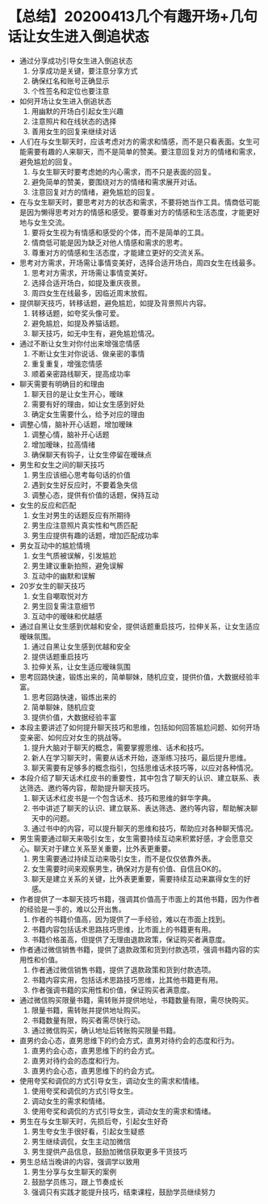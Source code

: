 # 【总结】20200413几个有趣开场+几句话让女生进入倒追状态

-   通过分享成功引导女生进入倒追状态
    1.  分享成功是关键，要注意分享方式
    2.  确保红名和账号正确显示
    3.  个性签名和定位也要注意
-   如何开场让女生进入倒追状态
    1.  用幽默的开场白引起女生兴趣
    2.  注意照片和在线状态的选择
    3.  善用女生的回复来继续对话
-   人们在与女生聊天时，应该考虑对方的需求和情感，而不是只看表面。女生可能需要有趣的人来聊天，而不是简单的赞美。要注意回复对方的情绪和需求，避免尴尬的回复。
    1.  与女生聊天时要考虑她的内心需求，而不只是表面的回复。
    2.  避免简单的赞美，要围绕对方的情绪和需求展开对话。
    3.  注意回复对方的情绪，避免尴尬的回复。
-   在与女生聊天时，要思考对方的状态和需求，不要将她当作工具。情商低可能是因为懒得思考对方的情感和感受。要尊重对方的情感和生活态度，才能更好地与女生交流。
    1.  要将女生视为有情感和感受的个体，而不是简单的工具。
    2.  情商低可能是因为缺乏对他人情感和需求的思考。
    3.  尊重对方的情感和生活态度，才能建立更好的交流关系。
-   思考对方需求，开场需让事情变美好，选择合适开场白，周四女生在线最多。
    1.  思考对方需求，开场需让事情变美好。
    2.  选择合适开场白，如提及重庆夜景。
    3.  周四女生在线最多，因临近周末放假。
-   提供聊天技巧，转移话题，避免尴尬，如提及背景照片内容。
    1.  转移话题，如夸奖头像可爱。
    2.  避免尴尬，如提及养猫话题。
    3.  聊天技巧，如无中生有，避免尴尬情况。
-   通过不断让女生对你付出来增强恋情感
    1.  不断让女生对你说话、做亲密的事情
    2.  重复重复，增强恋情感
    3.  顺着亲密路线聊天，提高成功率
-   聊天需要有明确目的和理由
    1.  聊天目的是让女生开心，暧昧
    2.  需要有好的理由，如让女生感到好处
    3.  确定女生需要什么，给予对应的理由
-   调整心情，脑补开心话题，增加暧昧
    1.  调整心情，脑补开心话题
    2.  增加暧昧，拉高情绪
    3.  确保聊天有钩子，让女生停留在暧昧点
-   男生和女生之间的聊天技巧
    1.  男生应该细心思考每句话的价值
    2.  遇到女生好反应时，不要着急失信
    3.  调整心态，提供有价值的话题，保持互动
-   女生的反应和匹配
    1.  女生对男生的话题反应有所期待
    2.  男生应注意照片真实性和气质匹配
    3.  男生应提供有趣的话题，增加匹配成功率
-   男女互动中的尴尬情境
    1.  女生气质被误解，引发尴尬
    2.  男生建议重新拍照，避免误解
    3.  互动中的幽默和误解
-   20岁女生的聊天技巧
    1.  女生自嘲取悦对方
    2.  男生回复需注意细节
    3.  互动中的暧昧和优越感
-   通过自黑让女生感到优越和安全，提供话题重启技巧，拉伸关系，让女生适应暧昧氛围。
    1.  通过自黑让女生感到优越和安全
    2.  提供话题重启技巧
    3.  拉伸关系，让女生适应暧昧氛围
-   思考回路快速，锻炼出来的，简单聊妹，随机应变，提供价值，大数据经验丰富。
    1.  思考回路快速，锻炼出来的
    2.  简单聊妹，随机应变
    3.  提供价值，大数据经验丰富
-   本段主要讲述了如何提升聊天技巧和思维，包括如何回答尴尬问题、如何开场变亲密、如何应对女生的挑战等。
    1.  提升大脑对于聊天的概念，需要掌握思维、话术和技巧。
    2.  新人在学习聊天时，需要从话术开始，逐渐练习技巧，最后提升思维。
    3.  聊天需要有足够多的概念指引，包括思维话术技巧等，以应对各种情况。
-   本段介绍了聊天话术红皮书的重要性，其中包含了聊天的认识、建立联系、表达筛选、邀约等内容，帮助提升聊天技巧。
    1.  聊天话术红皮书是一个包含话术、技巧和思维的鲜华字典。
    2.  书中讲述了聊天的认识、建立联系、表达筛选、邀约等内容，帮助解决聊天中的问题。
    3.  通过书中的内容，可以提升聊天的思维和技巧，帮助应对各种聊天情况。
-   男生需要通过聊天来吸引女生，女生需要持续互动来积累好感，才会愿意交心。聊天对于建立关系至关重要，比外表更重要。
    1.  男生需要通过持续互动来吸引女生，而不是仅仅依靠外表。
    2.  女生需要时间来观察男生，确保对方是有价值、自信且OK的。
    3.  聊天是建立关系的关键，比外表更重要，需要持续互动来赢得女生的好感。
-   作者提供了一本聊天技巧书籍，强调其价值高于市面上的其他书籍，因为作者的经验是一手的，难以公开出售。
    1.  作者的书籍价值高，因为提供了一手经验，难以在市面上找到。
    2.  书籍内容包括话术思路技巧思维，比市面上的书籍更有用。
    3.  书籍价格虽高，但提供了无理由退款政策，保证购买者满意度。
-   作者通过微信销售书籍，提供了退款政策和货到付款选项，强调书籍内容的实用性和价值。
    1.  作者通过微信销售书籍，提供了退款政策和货到付款选项。
    2.  书籍内容实用，包括话术思路技巧思维，比其他书籍更有用。
    3.  作者强调书籍的实用性和价值，保证购买者满意度。
-   通过微信购买限量书籍，需转账并提供地址，书籍数量有限，需尽快购买。
    1.  限量书籍，需转账并提供地址购买。
    2.  书籍数量有限，购买者需尽快行动。
    3.  通过微信购买，确认地址后转账购买限量书籍。
-   直男约会心态，直男思维下的约会方式，直男对待约会的态度和行为。
    1.  直男约会心态，直男思维下的约会方式。
    2.  直男对待约会的态度和行为。
    3.  直男约会心态，直男思维下的约会方式。
-   使用夸奖和调侃的方式引导女生，调动女生的需求和情绪。
    1.  使用夸奖和调侃的方式引导女生。
    2.  调动女生的需求和情绪。
    3.  使用夸奖和调侃的方式引导女生，调动女生的需求和情绪。
-   男生在与女生聊天时，先损后夸，引起女生好奇
    1.  男生夸女生手很好看，引起女生疑惑
    2.  男生继续调侃，女生主动加微信
    3.  男生提供产品信息，鼓励加微信获取更多干货技巧
-   男生总结当晚讲的内容，强调学以致用
    1.  男生分享与女生聊天的案例
    2.  鼓励学员练习，跟上节奏成长
    3.  强调只有实践才能提升技巧，结束课程，鼓励学员继续努力